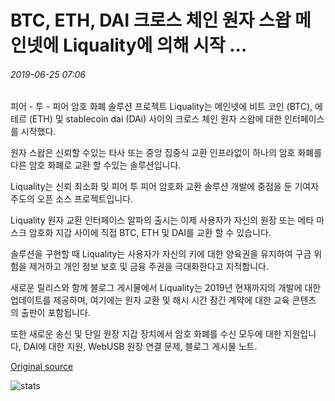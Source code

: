# BTC, ETH, DAI 크로스 체인 원자 스왑 메인넷에 Liquality에 의해 시작 ...

###### 2019-06-25 07:06

피어 - 투 - 피어 암호 화폐 솔루션 프로젝트 Liquality는 메인넷에 비트 코인 (BTC), 에테르 (ETH) 및 stablecoin dai (DAi) 사이의 크로스 체인 원자 스왑에 대한 인터페이스를 시작했다.

원자 스왑은 신뢰할 수있는 타사 또는 중앙 집중식 교환 인프라없이 하나의 암호 화폐를 다른 암호 화폐로 교환 할 수있는 솔루션입니다.

Liquality는 신뢰 최소화 및 피어 투 피어 암호화 교환 솔루션 개발에 중점을 둔 기여자 주도의 오픈 소스 프로젝트입니다.

Liquality 원자 교환 인터페이스 알파의 출시는 이제 사용자가 자신의 원장 또는 메타 마스크 암호화 지갑 사이에 직접 BTC, ETH 및 DAI를 교환 할 수 있습니다.

솔루션을 구현할 때 Liquality는 사용자가 자신의 키에 대한 양육권을 유지하여 구금 위험을 제거하고 개인 정보 보호 및 금융 주권을 극대화한다고 지적합니다.

새로운 릴리스와 함께 블로그 게시물에서 Liquality는 2019년 현재까지의 개발에 대한 업데이트를 제공하며, 여기에는 원자 교환 및 해시 시간 잠긴 계약에 대한 교육 콘텐츠 의 출판이 포함됩니다.

또한 새로운 송신 및 단일 원장 지갑 장치에서 암호 화폐를 수신 모두에 대한 지원입니다, DAI에 대한 지원, WebUSB 원장 연결 문제, 블로그 게시물 노트.

[Original source](https://cointelegraph.com/news/btc-eth-dai-cross-chain-atomic-swaps-launched-by-liquality-on-mainnet)

![stats](https://c.statcounter.com/11760860/0/a89fa40b/1/ "stats")
